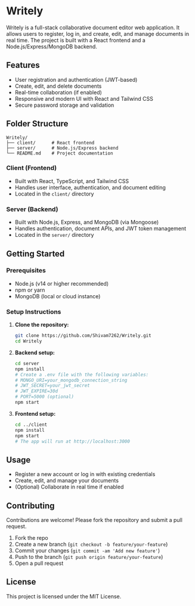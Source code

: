 # Writely

Writely is a full-stack collaborative document editor web application. It allows users to register, log in, and create, edit, and manage documents in real time. The project is built with a React frontend and a Node.js/Express/MongoDB backend.

## Features
- User registration and authentication (JWT-based)
- Create, edit, and delete documents
- Real-time collaboration (if enabled)
- Responsive and modern UI with React and Tailwind CSS
- Secure password storage and validation

## Folder Structure
```
Writely/
├── client/      # React frontend
├── server/      # Node.js/Express backend
└── README.md    # Project documentation
```

### Client (Frontend)
- Built with React, TypeScript, and Tailwind CSS
- Handles user interface, authentication, and document editing
- Located in the `client/` directory

### Server (Backend)
- Built with Node.js, Express, and MongoDB (via Mongoose)
- Handles authentication, document APIs, and JWT token management
- Located in the `server/` directory

## Getting Started

### Prerequisites
- Node.js (v14 or higher recommended)
- npm or yarn
- MongoDB (local or cloud instance)

### Setup Instructions

1. **Clone the repository:**
   ```sh
   git clone https://github.com/Shivam7262/Writely.git
   cd Writely
   ```

2. **Backend setup:**
   ```sh
   cd server
   npm install
   # Create a .env file with the following variables:
   # MONGO_URI=your_mongodb_connection_string
   # JWT_SECRET=your_jwt_secret
   # JWT_EXPIRE=30d
   # PORT=5000 (optional)
   npm start
   ```

3. **Frontend setup:**
   ```sh
   cd ../client
   npm install
   npm start
   # The app will run at http://localhost:3000
   ```

## Usage
- Register a new account or log in with existing credentials
- Create, edit, and manage your documents
- (Optional) Collaborate in real time if enabled

## Contributing
Contributions are welcome! Please fork the repository and submit a pull request.

1. Fork the repo
2. Create a new branch (`git checkout -b feature/your-feature`)
3. Commit your changes (`git commit -am 'Add new feature'`)
4. Push to the branch (`git push origin feature/your-feature`)
5. Open a pull request

## License
This project is licensed under the MIT License. 